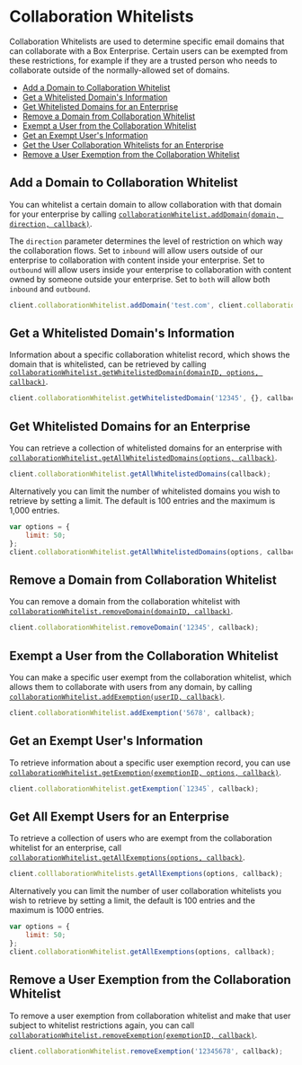 Collaboration Whitelists
========================

Collaboration Whitelists are used to determine specific email domains that can collaborate 
with a Box Enterprise.   Certain users can be exempted from these restrictions, for example
if they are a trusted person who needs to collaborate outside of the normally-allowed set of
domains.

<!-- START doctoc generated TOC please keep comment here to allow auto update -->
<!-- DON'T EDIT THIS SECTION, INSTEAD RE-RUN doctoc TO UPDATE -->


- [Add a Domain to Collaboration Whitelist](#add-a-domain-to-collaboration-whitelist)
- [Get a Whitelisted Domain's Information](#get-a-whitelisted-domains-information)
- [Get Whitelisted Domains for an Enterprise](#get-whitelisted-domains-for-an-enterprise)
- [Remove a Domain from Collaboration Whitelist](#remove-a-domain-from-collaboration-whitelist)
- [Exempt a User from the Collaboration Whitelist](#exempt-a-user-from-the-collaboration-whitelist)
- [Get an Exempt User's Information](#get-an-exempt-users-information)
- [Get the User Collaboration Whitelists for an Enterprise](#get-the-user-collaboration-whitelists-for-an-enterprise)
- [Remove a User Exemption from the Collaboration Whitelist](#remove-a-user-exemption-from-the-collaboration-whitelist)

<!-- END doctoc generated TOC please keep comment here to allow auto update -->

Add a Domain to Collaboration Whitelist
---------------------------------------

You can whitelist a certain domain to allow collaboration with that domain for your
enterprise by calling
[`collaborationWhitelist.addDomain(domain, direction, callback)`](http://opensource.box.com/box-node-sdk/jsdoc/CollaborationWhitelist.html#addDomain).

The `direction` parameter determines the level of restriction on which way the collaboration flows. Set to `inbound` will allow users outside of our enterprise to collaboration with content inside your enterprise. Set to `outbound` will allow users inside your enterprise to collaboration with content owned by someone outside your enterprise. Set to `both` will allow both `inbound` and `outbound`.

<!-- sample post_collaboration_whitelist_entries -->
```js
client.collaborationWhitelist.addDomain('test.com', client.collaborationWhitelist.directions.INBOUND, callback);
```

Get a Whitelisted Domain's Information
--------------------------------------

Information about a specific collaboration whitelist record, which shows
the domain that is whitelisted, can be retrieved by calling
[`collaborationWhitelist.getWhitelistedDomain(domainID, options, callback)`](http://opensource.box.com/box-node-sdk/jsdoc/CollaborationWhitelist.html#getWhitelistedDomain).

<!-- sample get_collaboration_whitelist_entries_id -->
```js
client.collaborationWhitelist.getWhitelistedDomain('12345', {}, callback);
```

Get Whitelisted Domains for an Enterprise
-----------------------------------------

You can retrieve a collection of whitelisted domains for an enterprise with
[`collaborationWhitelist.getAllWhitelistedDomains(options, callback)`](http://opensource.box.com/box-node-sdk/jsdoc/CollaborationWhitelist.html#getAllWhitelistedDomains).

<!-- sample get_collaboration_whitelist_entries -->
```js
client.collaborationWhitelist.getAllWhitelistedDomains(callback);
```

Alternatively you can limit the number of whitelisted domains you wish to
retrieve by setting a limit.  The default is 100 entries and the maximum is 1,000 entries.

```js
var options = {
    limit: 50;
};
client.collaborationWhitelist.getAllWhitelistedDomains(options, callback);
```

Remove a Domain from Collaboration Whitelist
--------------------------------------------

You can remove a domain from the collaboration whitelist with
[`collaborationWhitelist.removeDomain(domainID, callback)`](http://opensource.box.com/box-node-sdk/jsdoc/CollaborationWhitelist.html#removeDomain).

<!-- sample delete_collaboration_whitelist_entries_id -->
```js
client.collaborationWhitelist.removeDomain('12345', callback);
```

Exempt a User from the Collaboration Whitelist
----------------------------------------------

You can make a specific user exempt from the collaboration whitelist, which
allows them to collaborate with users from any domain, by calling
[`collaborationWhitelist.addExemption(userID, callback)`](http://opensource.box.com/box-node-sdk/jsdoc/Collaborations.html#addExemption).

<!-- sample post_collaboration_whitelist_exempt_targets -->
```js
client.collaborationWhitelist.addExemption('5678', callback);
```

Get an Exempt User's Information
--------------------------------

To retrieve information about a specific user exemption record, you can use
[`collaborationWhitelist.getExemption(exemptionID, options, callback)`](http://opensource.box.com/box-node-sdk/jsdoc/CollaborationWhitelist.html#getExemption).

<!-- sample get_collaboration_whitelist_exempt_targets_id -->
```js
client.collaborationWhitelist.getExemption(`12345`, callback);
```

Get All Exempt Users for an Enterprise
--------------------------------------

To retrieve a collection of users who are exempt from the collaboration whitelist
for an enterprise, call
[`collaborationWhitelist.getAllExemptions(options, callback)`](http://opensource.box.com/box-node-sdk/jsdoc/CollaborationWhitelist.html#getAllExemptions).

<!-- sample get_collaboration_whitelist_exempt_targets -->
```js
client.colllaborationWhitelists.getAllExemptions(options, callback);
```

Alternatively you can limit the number of user collaboration whitelists you wish to retrieve by setting a limit, the default is 100 entries and the maximum is 1000 entries.

```js
var options = {
    limit: 50;
};
client.collaborationWhitelist.getAllExemptions(options, callback);
```

Remove a User Exemption from the Collaboration Whitelist
--------------------------------------------------------

To remove a user exemption from collaboration whitelist and make that user
subject to whitelist restrictions again, you can call
[`collaborationWhitelist.removeExemption(exemptionID, callback)`](http://opensource.box.com/box-node-sdk/jsdoc/CollaborationWhitelist.html#removeExemption).

<!-- sample delete_collaboration_whitelist_exempt_targets_id -->
```js
client.collaborationWhitelist.removeExemption('12345678', callback);
```